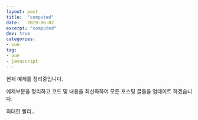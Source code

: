 ```yaml
---
layout: post
title:  "computed"
date:   2019-06-02
excerpt: "computed"
dev: true
categories:
- vue
tag:
- vue
- javascript
---
```


현재 예제를 정리중입니다.

예제부분을 정리하고 코드 및 내용을 최신화하여 모든 포스팅 글들을 업데이트 하겠습니다.

최대한 빨리..
